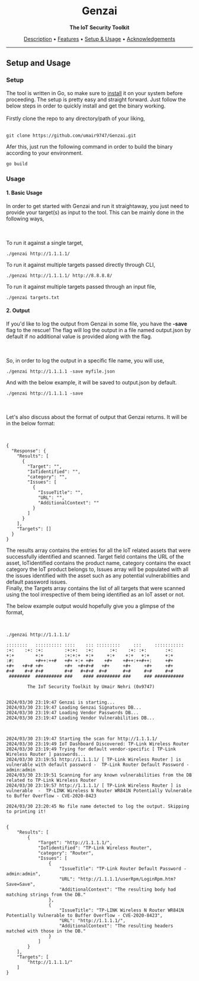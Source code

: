 <h1 align="center">Genzai</h1>
<p align="center"><b>The IoT Security Toolkit</b></p>
<p align="center">
<a href="../README.md#description">Description</a> • <a href="../README.md#features">Features</a> • <a href="#setupnusage">Setup & Usage</a> • <a href="#acknowledgements">Acknowledgements</a><br>
</p>
<hr>


<div id="setupnusage">
<h2> Setup and Usage </h2>
<h3> Setup </h3>
The tool is written in Go, so make sure to <a href="https://go.dev/dl/">install</a> it on your system before proceeding. The setup is pretty easy and straight forward. Just follow the below steps in order to quickly install and get the binary working.
<br>
<br>
Firstly clone the repo to any directory/path of your liking,<br><br>

```
git clone https://github.com/umair9747/Genzai.git
```
Afer this, just run the following command in order to build the binary according to your environment.

```
go build
```

<h3> Usage </h3>

<h4>1. Basic Usage</h4>
In order to get started with Genzai and run it straightaway, you just need to provide your target(s) as input to the tool. This can be mainly done in the following ways,

<br><br>
To run it against a single target,

```
./genzai http://1.1.1.1/
```
To run it against multiple targets passed directly through CLI,

```
./genzai http://1.1.1.1/ http://8.8.8.8/
```
To run it against multiple targets passed through an input file,

```
./genzai targets.txt
```

<h4>2. Output</h4>
If you'd like to log the output from Genzai in some file, you have the <b>-save</b> flag to the rescue! The flag will log the output in a file named output.json by default if no additional value is provided along with the flag.

<br><br>
So, in order to log the output in a specific file name, you will use,

```
./genzai http://1.1.1.1 -save myfile.json
```

And with the below example, it will be saved to output.json by default.
```
./genzai http://1.1.1.1 -save
```

<br><br>
Let's also discuss about the format of output that Genzai returns. It will be in the below format:

<br>

```
{
  "Response": {
    "Results": [
      {
        "Target": "",
        "IoTidentified": "",
        "category": "",
        "Issues": [
          {
            "IssueTitle": "",
            "URL": "",
            "AdditionalContext": ""
          }
        ]
      }
    ],
    "Targets": []
  }
}

```
The results array contains the entries for all the IoT related assets that were successfully identified and scanned. Target field contains the URL of the asset, IoTidentified contains the product name, category contains the exact category the IoT product belongs to, Issues array will be populated with all the issues identified with the asset such as any potential vulnerabilities and default password issues.<br>
Finally, the Targets array contains the list of all targets that were scanned using the tool irrespective of them being identified as an IoT asset or not.


The below example output would hopefully give you a glimpse of the format,

<br>

```
./genzai http://1.1.1.1/

::::::::   :::::::::: ::::    ::: :::::::::     :::     ::::::::::: 
:+:    :+: :+:        :+:+:   :+:      :+:    :+: :+:       :+:     
+:+        +:+        :+:+:+  +:+     +:+    +:+   +:+      +:+     
:#:        +#++:++#   +#+ +:+ +#+    +#+    +#++:++#++:     +#+     
+#+   +#+# +#+        +#+  +#+#+#   +#+     +#+     +#+     +#+     
#+#    #+# #+#        #+#   #+#+#  #+#      #+#     #+#     #+#     
 ########  ########## ###    #### ######### ###     ### ########### 

        The IoT Security Toolkit by Umair Nehri (0x9747)


2024/03/30 23:19:47 Genzai is starting...
2024/03/30 23:19:47 Loading Genzai Signatures DB...
2024/03/30 23:19:47 Loading Vendor Passwords DB...
2024/03/30 23:19:47 Loading Vendor Vulnerabilities DB...

 

2024/03/30 23:19:47 Starting the scan for http://1.1.1.1/
2024/03/30 23:19:49 IoT Dashboard Discovered: TP-Link Wireless Router
2024/03/30 23:19:49 Trying for default vendor-specific [ TP-Link Wireless Router ] passwords...
2024/03/30 23:19:51 http://1.1.1.1/ [ TP-Link Wireless Router ] is vulnerable with default password -  TP-Link Router Default Password - admin:admin
2024/03/30 23:19:51 Scanning for any known vulnerabilities from the DB related to TP-Link Wireless Router
2024/03/30 23:19:57 http://1.1.1.1/ [ TP-Link Wireless Router ] is vulnerable  -  TP-LINK Wireless N Router WR841N Potentially Vulnerable to Buffer Overflow - CVE-2020-8423

2024/03/30 23:20:45 No file name detected to log the output. Skipping to printing it!

 
{
    "Results": [
        {
            "Target": "http://1.1.1.1/",
            "IoTidentified": "TP-Link Wireless Router",
            "category": "Router",
            "Issues": [
                {
                    "IssueTitle": "TP-Link Router Default Password - admin:admin",
                    "URL": "http://1.1.1.1/userRpm/LoginRpm.htm?Save=Save",
                    "AdditionalContext": "The resulting body had matching strings from the DB."
                },
                {
                    "IssueTitle": "TP-LINK Wireless N Router WR841N Potentially Vulnerable to Buffer Overflow - CVE-2020-8423",
                    "URL": "http://1.1.1.1/",
                    "AdditionalContext": "The resulting headers matched with those in the DB."
                }
            ]
        }
    ],
    "Targets": [
        "http://1.1.1.1/"
    ]
}
```
</div>